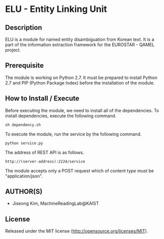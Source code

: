 # ELU - Entity Linking Unit

Description
-----
ELU is a module for named entity disambiguation from Korean text. It is a part of the information extraction framework for the EUROSTAR - QAMEL project.

Prerequisite
-----
The module is working on Python 2.7. It must be prepared to install Python 2.7 and PIP (Python Package Index) before the installation of the module.

How to Install / Execute
-----
Before executing the module, we need to install all of the dependencies.
To install dependencies, execute the following command.

```
sh dependency.sh
```

To execute the module, run the service by the following command.

```
python service.py
```

The address of REST API is as follows.

```
http://(server-address):2224/service
```

The module accepts only a POST request which of content type must be "application/json".

AUTHOR(S)
---------
* Jiseong Kim, MachineReadingLab@KAIST

License
-------
Released under the MIT license (http://opensource.org/licenses/MIT).